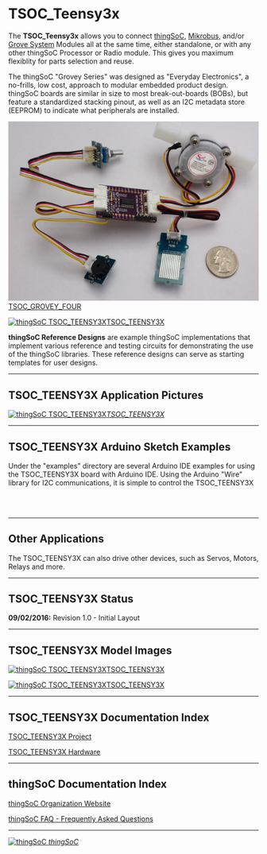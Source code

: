 # TSOC_Teensy3x

The **TSOC_Teensy3x** allows you to connect [thingSoC](http://thingsoc.github.io/), [Mikrobus](http://www.mikroe.com/mikrobus/), 
and/or [Grove System](http://www.seeedstudio.com/blog/2016/03/09/tutorial-intro-to-grove-connectors-for-arduinoraspberry-pi-projects/) 
Modules all at the same time, either standalone, or with any other thingSoC Processor or Radio module.
This gives you maximum flexiblity for parts selection and reuse. 

The thingSoC "Grovey Series" was designed as "Everyday Electronics", a no-frills, low cost, approach to modular embedded product design.
thingSoC boards are similar in size to most break-out-boards (BOBs), but feature a standardized stacking pinout, as well as an I2C metadata store (EEPROM)
to indicate what peripherals are installed.

[![thingSoC TSOC_GROVEY_FOUR](https://raw.githubusercontent.com/thingSoC/TSOC_GROVEY_FOUR/master/TSOC_GROVEY_FOUR/images/product/TSOC_GROVEY_FOUR.png?raw=true)TSOC_GROVEY_FOUR](https://github.com/thingSoC/TSOC_GROVEY_FOUR)



[![thingSoC TSOC_TEENSY3X](https://raw.githubusercontent.com/thingSoC/TSOC_TEENSY3X/master/TSOC_TEENSY3X/images/TSOC_TEENSY3X_iso.png?raw=true)TSOC_TEENSY3X](https://github.com/thingSoC/TSOC_TEENSY3X)

**thingSoC Reference Designs** are example thingSoC implementations that implement
various reference and testing circuits for demonstrating the use of the thingSoC libraries.
These reference designs can serve as starting templates for user designs.

---------------------------------------

## TSOC_TEENSY3X Application Pictures


[![thingSoC TSOC_TEENSY3X](https://raw.githubusercontent.com/thingSoC/TSOC_TEENSY3X/master/TSOC_TEENSY3X/images/TSOC_TEENSY3X_top.png?raw=true)*TSOC_TEENSY3X*](https://github.com/thingSoC/TSOC_TEENSY3X)

---------------------------------------

## TSOC_TEENSY3X Arduino Sketch Examples

Under the "examples" directory are several Arduino IDE examples for using the TSOC_TEENSY3X board with Arduino IDE.
Using the Arduino "Wire" library for I2C communications, it is simple to control the TSOC_TEENSY3X

```c
 
 
```

---------------------------------------
## Other Applications

The TSOC_TEENSY3X can also drive other devices, such as Servos, Motors, Relays and more.


---------------------------------------

## TSOC_TEENSY3X Status <a name="TSOC_TEENSY3X_status"/>

**09/02/2016:** 
Revision 1.0 - Initial Layout 


---------------------------------------
## TSOC_TEENSY3X Model Images


[![thingSoC TSOC_TEENSY3X](https://raw.githubusercontent.com/thingSoC/TSOC_TEENSY3X/master/TSOC_TEENSY3X/images/TSOC_TEENSY3X_top.png?raw=true)TSOC_TEENSY3X](https://github.com/thingSoC/TSOC_TEENSY3X)


[![thingSoC TSOC_TEENSY3X](https://raw.githubusercontent.com/thingSoC/TSOC_TEENSY3X/master/TSOC_TEENSY3X/images/TSOC_TEENSY3X_bot.png?raw=true)TSOC_TEENSY3X](https://github.com/thingSoC/TSOC_TEENSY3X)


---------------------------------------

## TSOC_TEENSY3X Documentation Index <a name="TSOC_TEENSY3X_documentation_index"/>

[TSOC_TEENSY3X Project](http://thingsoc.github.io/projects/TSOC_TEENSY3X.html)

[TSOC_TEENSY3X Hardware](https://github.com/thingSoC/TSOC_TEENSY3X/tree/master/TSOC_TEENSY3X/hardware)


---------------------------------------

## thingSoC Documentation Index <a name="thingSoC_documentation_index"/>

[thingSoC Organization Website](http://thingSoC.github.io)

[thingSoC FAQ - Frequently Asked Questions](http://thingsoc.github.io/support/faq.html)

---------------------------------------

[![thingSoC](http://thingsoc.github.io/img/projects/thingSoC/thingSoC_thumb.png?raw=true) 
*thingSoC*](http://thingsoc.github.io)
